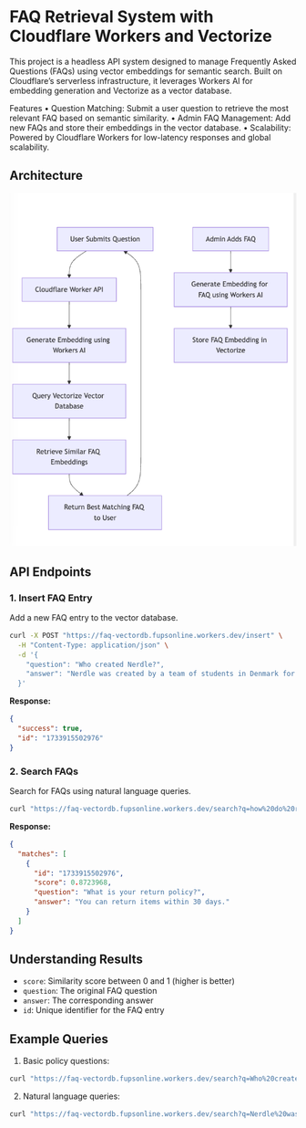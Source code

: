 # FAQ Retrieval System with Cloudflare Workers and Vectorize

This project is a headless API system designed to manage Frequently Asked Questions (FAQs) using vector embeddings for semantic search. Built on Cloudflare’s serverless infrastructure, it leverages Workers AI for embedding generation and Vectorize as a vector database.

Features
	•	Question Matching: Submit a user question to retrieve the most relevant FAQ based on semantic similarity.
	•	Admin FAQ Management: Add new FAQs and store their embeddings in the vector database.
	•	Scalability: Powered by Cloudflare Workers for low-latency responses and global scalability.

## Architecture

![plot](./Architecture.png)


## API Endpoints

### 1. Insert FAQ Entry
Add a new FAQ entry to the vector database.

```bash
curl -X POST "https://faq-vectordb.fupsonline.workers.dev/insert" \
  -H "Content-Type: application/json" \
  -d '{
    "question": "Who created Nerdle?",
    "answer": "Nerdle was created by a team of students in Denmark for their web technologies course work."
  }'
```

**Response:**
```json
{
  "success": true,
  "id": "1733915502976"
}
```

### 2. Search FAQs
Search for FAQs using natural language queries.

```bash
curl "https://faq-vectordb.fupsonline.workers.dev/search?q=how%20do%20returns%20work"
```

**Response:**
```json
{
  "matches": [
    {
      "id": "1733915502976",
      "score": 0.8723968,
      "question": "What is your return policy?",
      "answer": "You can return items within 30 days."
    }
  ]
}
```

## Understanding Results

- `score`: Similarity score between 0 and 1 (higher is better)
- `question`: The original FAQ question
- `answer`: The corresponding answer
- `id`: Unique identifier for the FAQ entry

## Example Queries

1. Basic policy questions:
```bash
curl "https://faq-vectordb.fupsonline.workers.dev/search?q=Who%20created%20Nerdle?"
```

2. Natural language queries:
```bash
curl "https://faq-vectordb.fupsonline.workers.dev/search?q=Nerdle%20was%20created%20by%20a%20team%20of%20students%20in%20Denmark%20for%20their%20web%20technologies%20course%20work."
```

